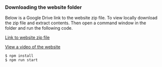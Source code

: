### Downloading the website folder

Below is a Google Drive link to the website zip file. To view locally download the zip file and extract contents. Then open a command window in the folder and run the following code. 

<p align="left">
	<a href="https://drive.google.com/file/d/1s2yqPEJFMk6LOYC2gy2A0wmZM6bqvhj3/view?usp=sharing">Link to website zip file</a>
</p>
<p align="left">
	<a href="https://youtu.be/OdvbFIwX5To" target="_blank">View a video of the website</a>
</p>

```
$ npm install 
$ npm run start
```

